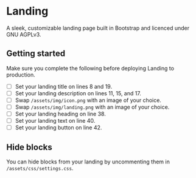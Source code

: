 # Landing
 A sleek, customizable landing page built in Bootstrap and licenced under GNU AGPLv3.
## Getting started
Make sure you complete the following before deploying Landing to production.
 - [ ] Set your landing title on lines 8 and 19.
 - [ ] Set your landing description on lines 11, 15, and 17.
 - [ ] Swap `/assets/img/icon.png` with an image of your choice.
 - [ ] Swap `/assets/img/landing.png` with an image of your choice.
 - [ ] Set your landing heading on line 38.
 - [ ] Set your landing text on line 40.
 - [ ] Set your landing button on line 42.
 ## Hide blocks
 You can hide blocks from your landing by uncommenting them in `/assets/css/settings.css`.